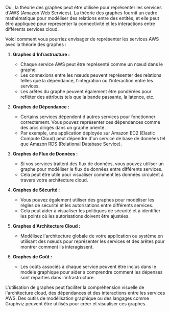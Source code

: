 Oui, la théorie des graphes peut être utilisée pour représenter les services d'AWS (Amazon Web Services). La théorie des graphes fournit un cadre mathématique pour modéliser des relations entre des entités, et elle peut être appliquée pour représenter la connectivité et les interactions entre différents services cloud.

Voici comment vous pourriez envisager de représenter les services AWS avec la théorie des graphes :

1. **Graphes d'Infrastructure :**
   - Chaque service AWS peut être représenté comme un nœud dans le graphe.
   - Les connexions entre les nœuds peuvent représenter des relations telles que la dépendance, l'intégration ou l'interaction entre les services.
   - Les arêtes du graphe peuvent également être pondérées pour refléter des attributs tels que la bande passante, la latence, etc.

2. **Graphes de Dépendance :**
   - Certains services dépendent d'autres services pour fonctionner correctement. Vous pouvez représenter ces dépendances comme des arcs dirigés dans un graphe orienté.
   - Par exemple, une application déployée sur Amazon EC2 (Elastic Compute Cloud) peut dépendre d'un service de base de données tel que Amazon RDS (Relational Database Service).

3. **Graphes de Flux de Données :**
   - Si vos services traitent des flux de données, vous pouvez utiliser un graphe pour modéliser le flux de données entre différents services.
   - Cela peut être utile pour visualiser comment les données circulent à travers votre architecture cloud.

4. **Graphes de Sécurité :**
   - Vous pouvez également utiliser des graphes pour modéliser les règles de sécurité et les autorisations entre différents services.
   - Cela peut aider à visualiser les politiques de sécurité et à identifier les points où les autorisations doivent être ajustées.

5. **Graphes d'Architecture Cloud :**
   - Modélisez l'architecture globale de votre application ou système en utilisant des nœuds pour représenter les services et des arêtes pour montrer comment ils interagissent.

6. **Graphes de Coût :**
   - Les coûts associés à chaque service peuvent être inclus dans le modèle graphique pour aider à comprendre comment les dépenses sont réparties dans l'infrastructure.

L'utilisation de graphes peut faciliter la compréhension visuelle de l'architecture cloud, des dépendances et des interactions entre les services AWS. Des outils de modélisation graphique ou des langages comme Graphviz peuvent être utilisés pour créer et visualiser ces graphes.